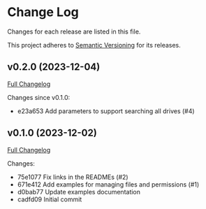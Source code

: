 # Change Log

Changes for each release are listed in this file.

This project adheres to [Semantic Versioning](https://semver.org/) for its releases.

## v0.2.0 (2023-12-04)

[Full Changelog](https://github.com/main-branch/drive_v3/compare/v0.1.0..v0.2.0)

Changes since v0.1.0:

* e23a653 Add parameters to support searching all drives (#4)

## v0.1.0 (2023-12-02)

[Full Changelog](https://github.com/main-branch/drive_v3/compare/cadfd09..v0.1.0)

Changes:

* 75e1077 Fix links in the READMEs (#2)
* 671e412 Add examples for managing files and permissions (#1)
* d0bab77 Update examples documentation
* cadfd09 Initial commit
